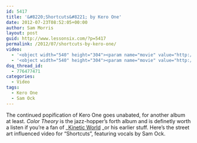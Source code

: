 ```yaml
---
id: 5417
title: '&#8220;Shortcuts&#8221; by Kero One'
date: 2012-07-23T08:52:05+00:00
author: Sam Morris
layout: post
guid: http://www.lessonsix.com/?p=5417
permalink: /2012/07/shortcuts-by-kero-one/
video:
  - '<object width="540" height="304"><param name="movie" value="http://www.youtube.com/v/vODJqTmoKO0?version=3&amp;hl=en_GB"></param><param name="allowFullScreen" value="true"></param><param name="allowscriptaccess" value="always"></param><embed src="http://www.youtube.com/v/vODJqTmoKO0?version=3&amp;hl=en_GB" type="application/x-shockwave-flash" width="540" height="304" allowscriptaccess="always" allowfullscreen="true"></embed></object>'
  - '<object width="540" height="304"><param name="movie" value="http://www.youtube.com/v/vODJqTmoKO0?version=3&amp;hl=en_GB"></param><param name="allowFullScreen" value="true"></param><param name="allowscriptaccess" value="always"></param><embed src="http://www.youtube.com/v/vODJqTmoKO0?version=3&amp;hl=en_GB" type="application/x-shockwave-flash" width="540" height="304" allowscriptaccess="always" allowfullscreen="true"></embed></object>'
dsq_thread_id:
  - 776477471
categories:
  - Video
tags:
  - Kero One
  - Sam Ock
---
```

The continued popification of Kero One goes unabated, for another album at least. _Color Theory_ is the jazz-hopper&#8217;s forth album and is definetly worth a listen if you&#8217;re a fan of _[Kinetic World](http://www.lessonsix.com/2010/07/kero-ones-kinetic-world-reviewed/) _or his earlier stuff. Here&#8217;s the street art influenced video for &#8220;Shortcuts&#8221;, featuring vocals by Sam Ock.